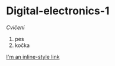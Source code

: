 # Digital-electronics-1
*Cvičení*

1. pes
2. kočka

[I'm an inline-style link](https://www.google.com)
